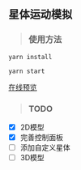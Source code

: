## 星体运动模拟

>### 使用方法

`yarn install`

`yarn start`

[在线预览](https://public.zkytech.top/stars/index.html)

>### TODO
- [X] 2D模型
- [X] 完善控制面板
- [ ] 添加自定义星体
- [ ] 3D模型